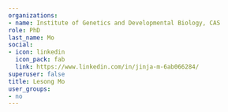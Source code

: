 ```yaml
---
organizations:
- name: Institute of Genetics and Developmental Biology, CAS
role: PhD
last_name: Mo
social:
- icon: linkedin
  icon_pack: fab
  link: https://www.linkedin.com/in/jinja-m-6ab066284/
superuser: false
title: Lesong Mo
user_groups:
- no
---
```




